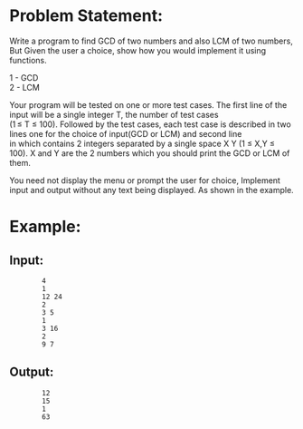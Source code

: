 # Problem Statement:
Write a program to find GCD of two numbers and also LCM of two numbers, But Given the user a choice, show how you would implement it using functions.   
  
1 - GCD  
2 - LCM  

Your program will be tested on one or more test cases. The first line of the input will be a single integer T, the number of test cases   
(1 ≤ T ≤ 100). Followed by the test cases, each test case is described in two lines one for the choice of input(GCD or LCM) and second line  
in which contains 2 integers separated by a single space X Y (1 ≤ X,Y ≤ 100). X and Y are the 2 numbers which you should print the GCD or LCM of them.  
  
You need not display the menu or prompt the user for choice, Implement input and output without any text being displayed. As shown in the example.  

# Example:
## Input: 
			4
			1
			12 24
			2
			3 5
			1
			3 16
			2
			9 7
			
## Output:
			12
			15
			1
			63
